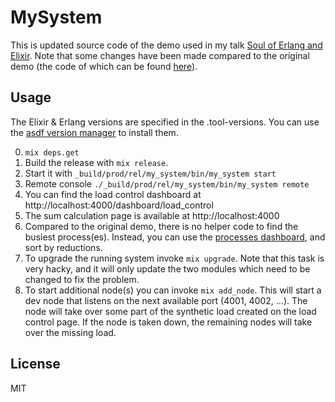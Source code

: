 # MySystem

This is updated source code of the demo used in my talk [Soul of Erlang and Elixir](https://www.youtube.com/watch?v=JvBT4XBdoUE). Note that some changes have been made compared to the original demo (the code of which can be found [here](https://github.com/sasa1977/demo_system)).

## Usage

The Elixir & Erlang versions are specified in the .tool-versions. You can use the [asdf version manager](https://github.com/asdf-vm/asdf) to install them.


0. `mix deps.get`
1. Build the release with `mix release`.
2. Start it with `_build/prod/rel/my_system/bin/my_system start`
3. Remote console `./_build/prod/rel/my_system/bin/my_system remote`
4. You can find the load control dashboard at http://localhost:4000/dashboard/load_control
5. The sum calculation page is available at http://localhost:4000
6. Compared to the original demo, there is no helper code to find the busiest process(es). Instead, you can use the [processes dashboard](http://localhost:4000/dashboard/processes), and sort by reductions.
7. To upgrade the running system invoke `mix upgrade`. Note that this task is very hacky, and it will only update the two modules which need to be changed to fix the problem.
8. To start additional node(s) you can invoke `mix add_node`. This will start a dev node that listens on the next available port (4001, 4002, ...). The node will take over some part of the synthetic load created on the load control page. If the node is taken down, the remaining nodes will take over the missing load.

## License

MIT
